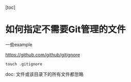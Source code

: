 [toc]

# 如何指定不需要Git管理的文件

一些example

https://github.com/github/gitignore

```shell
touch .gitignore
```

doc:  文件或该目录下的所有文件都忽略
